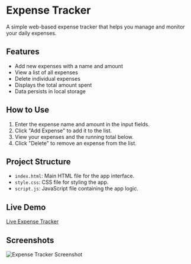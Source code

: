 # Expense Tracker

A simple web-based expense tracker that helps you manage and monitor your daily expenses.

## Features

- Add new expenses with a name and amount
- View a list of all expenses
- Delete individual expenses
- Displays the total amount spent
- Data persists in local storage

## How to Use

1. Enter the expense name and amount in the input fields.
2. Click "Add Expense" to add it to the list.
3. View your expenses and the running total below.
4. Click "Delete" to remove an expense from the list.

## Project Structure

- `index.html`: Main HTML file for the app interface.
- `style.css`: CSS file for styling the app.
- `script.js`: JavaScript file containing the app logic.

## Live Demo

[Live Expense Tracker](#) 

## Screenshots

![Expense Tracker Screenshot](#)